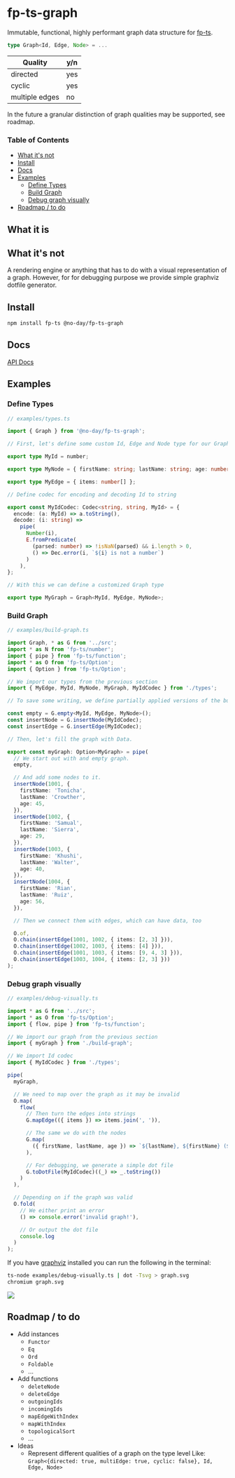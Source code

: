 # fp-ts-graph

Immutable, functional, highly performant graph data structure for [fp-ts](https://github.com/gcanti/fp-ts).

```ts
type Graph<Id, Edge, Node> = ...
```

| Quality        | y/n |
| -------------- | --- |
| directed       | yes |
| cyclic         | yes |
| multiple edges | no  |

In the future a granular distinction of graph qualities may be supported, see roadmap.

### Table of Contents

<!-- START doctoc generated TOC please keep comment here to allow auto update -->
<!-- DON'T EDIT THIS SECTION, INSTEAD RE-RUN doctoc TO UPDATE -->

- [What it's not](#what-its-not)
- [Install](#install)
- [Docs](#docs)
- [Examples](#examples)
  - [Define Types](#define-types)
  - [Build Graph](#build-graph)
  - [Debug graph visually](#debug-graph-visually)
- [Roadmap / to do](#roadmap--to-do)

<!-- END doctoc generated TOC please keep comment here to allow auto update -->

## What it is

## What it's not

A rendering engine or anything that has to do with a visual representation of a graph. However, for for debugging purpose we provide simple graphviz dotfile generator.

## Install

```bash
npm install fp-ts @no-day/fp-ts-graph
```

## Docs

[API Docs](https://no-day.github.io/fp-ts-graph/modules/index.ts.html)

## Examples

### Define Types

```ts
// examples/types.ts

import { Graph } from '@no-day/fp-ts-graph';

// First, let's define some custom Id, Edge and Node type for our Graph

export type MyId = number;

export type MyNode = { firstName: string; lastName: string; age: number };

export type MyEdge = { items: number[] };

// Define codec for encoding and decoding Id to string

export const MyIdCodec: Codec<string, string, MyId> = {
  encode: (a: MyId) => a.toString(),
  decode: (i: string) =>
    pipe(
      Number(i),
      E.fromPredicate(
        (parsed: number) => !isNaN(parsed) && i.length > 0,
        () => Dec.error(i, `${i} is not a number`)
      )
    ),
};

// With this we can define a customized Graph type

export type MyGraph = Graph<MyId, MyEdge, MyNode>;
```

### Build Graph

```ts
// examples/build-graph.ts

import Graph, * as G from '../src';
import * as N from 'fp-ts/number';
import { pipe } from 'fp-ts/function';
import * as O from 'fp-ts/Option';
import { Option } from 'fp-ts/Option';

// We import our types from the previous section
import { MyEdge, MyId, MyNode, MyGraph, MyIdCodec } from './types';

// To save some writing, we define partially applied versions of the builder functions

const empty = G.empty<MyId, MyEdge, MyNode>();
const insertNode = G.insertNode(MyIdCodec);
const insertEdge = G.insertEdge(MyIdCodec);

// Then, let's fill the graph with Data.

export const myGraph: Option<MyGraph> = pipe(
  // We start out with and empty graph.
  empty,

  // And add some nodes to it.
  insertNode(1001, {
    firstName: 'Tonicha',
    lastName: 'Crowther',
    age: 45,
  }),
  insertNode(1002, {
    firstName: 'Samual',
    lastName: 'Sierra',
    age: 29,
  }),
  insertNode(1003, {
    firstName: 'Khushi',
    lastName: 'Walter',
    age: 40,
  }),
  insertNode(1004, {
    firstName: 'Rian',
    lastName: 'Ruiz',
    age: 56,
  }),

  // Then we connect them with edges, which can have data, too

  O.of,
  O.chain(insertEdge(1001, 1002, { items: [2, 3] })),
  O.chain(insertEdge(1002, 1003, { items: [4] })),
  O.chain(insertEdge(1001, 1003, { items: [9, 4, 3] })),
  O.chain(insertEdge(1003, 1004, { items: [2, 3] }))
);
```

### Debug graph visually

```ts
// examples/debug-visually.ts

import * as G from '../src';
import * as O from 'fp-ts/Option';
import { flow, pipe } from 'fp-ts/function';

// We import our graph from the previous section
import { myGraph } from './build-graph';

// We import Id codec
import { MyIdCodec } from './types';

pipe(
  myGraph,

  // We need to map over the graph as it may be invalid
  O.map(
    flow(
      // Then turn the edges into strings
      G.mapEdge(({ items }) => items.join(', ')),

      // The same we do with the nodes
      G.map(
        ({ firstName, lastName, age }) => `${lastName}, ${firstName} (${age})`
      ),

      // For debugging, we generate a simple dot file
      G.toDotFile(MyIdCodec)((_) => _.toString())
    )
  ),

  // Depending on if the graph was valid
  O.fold(
    // We either print an error
    () => console.error('invalid graph!'),

    // Or output the dot file
    console.log
  )
);
```

If you have [graphviz](https://graphviz.org) installed you can run the following in the terminal:

```bash
ts-node examples/debug-visually.ts | dot -Tsvg > graph.svg
chromium graph.svg
```

<img src="./graph.svg"/>

## Roadmap / to do

- Add instances
  - `Functor`
  - `Eq`
  - `Ord`
  - `Foldable`
  - ...
- Add functions
  - `deleteNode`
  - `deleteEdge`
  - `outgoingIds`
  - `incomingIds`
  - `mapEdgeWithIndex`
  - `mapWithIndex`
  - `topologicalSort`
  - ...
- Ideas
  - Represent different qualities of a graph on the type level
    Like: `Graph<{directed: true, multiEdge: true, cyclic: false}, Id, Edge, Node>`
